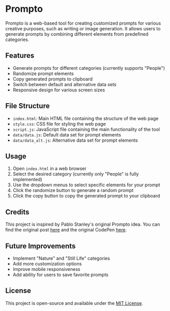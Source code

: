# Prompto

Prompto is a web-based tool for creating customized prompts for various creative purposes, such as writing or image generation. It allows users to generate prompts by combining different elements from predefined categories.

## Features

- Generate prompts for different categories (currently supports "People")
- Randomize prompt elements
- Copy generated prompts to clipboard
- Switch between default and alternative data sets
- Responsive design for various screen sizes

## File Structure

- `index.html`: Main HTML file containing the structure of the web page
- `style.css`: CSS file for styling the web page
- `script.js`: JavaScript file containing the main functionality of the tool
- `data/data.js`: Default data set for prompt elements
- `data/data_alt.js`: Alternative data set for prompt elements

## Usage

1. Open `index.html` in a web browser
2. Select the desired category (currently only "People" is fully implemented)
3. Use the dropdown menus to select specific elements for your prompt
4. Click the randomize button to generate a random prompt
5. Click the copy button to copy the generated prompt to your clipboard

## Credits

This project is inspired by Pablo Stanley's original Prompto idea. You can find the original post [here](https://x.com/pablostanley/status/1814735683673804937) and the original CodePen [here](https://codepen.io/pablostanley/full/MWMYBZN).

## Future Improvements

- Implement "Nature" and "Still Life" categories
- Add more customization options
- Improve mobile responsiveness
- Add ability for users to save favorite prompts

## License

This project is open-source and available under the [MIT License](../LICENSE).
